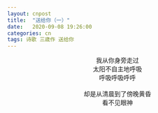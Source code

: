 ```yaml
---
layout: cnpost
title:  "送给你（一）"
date:   2020-09-08 19:26:00
categories: cn
tags: 诗歌 三歳作 送给你
---
```


<center>
我从你身旁走过<br>
太阳不自主地呼吸<br>
呼吸呼吸呼呼<br>
<br>
却是从清晨到了傍晚黄昏<br>
看不见眼神<br>
</center>

